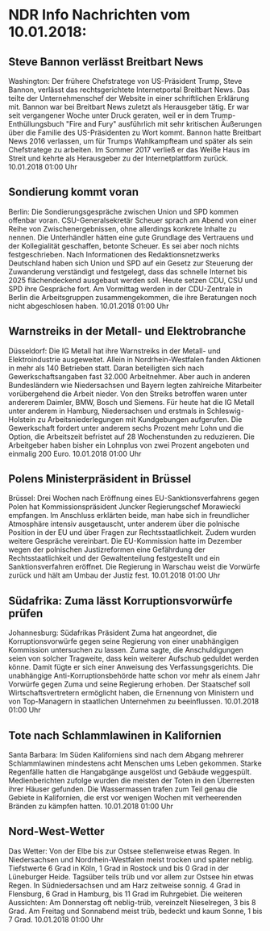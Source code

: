 # NDR Info Nachrichten vom 10.01.2018:


## Steve Bannon verlässt Breitbart News
Washington: Der frühere Chefstratege von US-Präsident Trump, Steve Bannon, verlässt das rechtsgerichtete Internetportal Breitbart News. Das teilte der Unternehmenschef der Website in einer schriftlichen Erklärung mit. Bannon war bei Breitbart News zuletzt als Herausgeber tätig. Er war seit vergangener Woche unter Druck geraten, weil er in dem Trump-Enthüllungsbuch "Fire and Fury" ausführlich mit sehr kritischen Äußerungen über die Familie des US-Präsidenten zu Wort kommt. Bannon hatte Breitbart News 2016 verlassen, um für Trumps Wahlkampfteam und später als sein Chefstratege zu arbeiten. Im Sommer 2017 verließ er das Weiße Haus im Streit und kehrte als Herausgeber zu der Internetplattform zurück. 10.01.2018 01:00 Uhr 

## Sondierung kommt voran
Berlin: Die Sondierungsgespräche zwischen Union und SPD kommen offenbar voran. CSU-Generalsekretär Scheuer sprach am Abend von einer Reihe von Zwischenergebnissen, ohne allerdings konkrete Inhalte zu nennen. Die Unterhändler hätten eine gute Grundlage des Vertrauens und der Kollegialität geschaffen, betonte Scheuer. Es sei aber noch nichts festgeschrieben. Nach Informationen des Redaktionsnetzwerks Deutschland haben sich Union und SPD auf ein Gesetz zur Steuerung der Zuwanderung verständigt und festgelegt, dass das schnelle Internet bis 2025 flächendeckend ausgebaut werden soll. Heute setzen CDU, CSU und SPD ihre Gespräche fort. Am Vormittag werden in der CDU-Zentrale in Berlin die Arbeitsgruppen zusammengekommen, die ihre Beratungen noch nicht abgeschlosen haben. 10.01.2018 01:00 Uhr 

## Warnstreiks in der Metall- und Elektrobranche
Düsseldorf: Die IG Metall hat ihre Warnstreiks in der Metall- und Elektroindustrie ausgeweitet. Allein in Nordrhein-Westfalen fanden Aktionen in mehr als 140 Betrieben statt. Daran beteiligten sich nach Gewerkschaftsangaben fast 32.000 Arbeitnehmer. Aber auch in anderen Bundesländern wie Niedersachsen und Bayern legten zahlreiche Mitarbeiter vorübergehend die Arbeit nieder. Von den Streiks betroffen waren unter andererem Daimler, BMW, Bosch und Siemens. Für heute hat die IG Metall unter anderem in Hamburg, Niedersachsen und erstmals in Schleswig-Holstein zu Arbeitsniederlegungen mit Kundgebungen aufgerufen. Die Gewerkschaft fordert unter anderem sechs Prozent mehr Lohn und die Option, die Arbeitszeit befristet auf 28 Wochenstunden zu reduzieren. Die Arbeitgeber haben bisher ein Lohnplus von zwei Prozent angeboten und einmalig 200 Euro. 10.01.2018 01:00 Uhr 

## Polens Ministerpräsident in Brüssel
Brüssel: Drei Wochen nach Eröffnung eines EU-Sanktionsverfahrens gegen Polen hat Kommissionspräsident Juncker Regierungschef Morawiecki empfangen. Im Anschluss erklärten beide, man habe sich in freundlicher Atmosphäre intensiv ausgetauscht, unter anderem über die polnische Position in der EU und über Fragen zur Rechtsstaatlichkeit. Zudem wurden weitere Gespräche vereinbart. Die EU-Kommission hatte im Dezember wegen der polnischen Justizreformen eine Gefährdung der Rechtsstaatlichkeit und der Gewaltenteilung festgestellt und ein Sanktionsverfahren eröffnet. Die Regierung in Warschau weist die Vorwürfe zurück und hält am Umbau der Justiz fest. 10.01.2018 01:00 Uhr 

## Südafrika: Zuma lässt Korruptionsvorwürfe prüfen
Johannesburg: Südafrikas Präsident Zuma hat angeordnet, die Korruptionsvorwürfe gegen seine Regierung von einer unabhängigen Kommission untersuchen zu lassen. Zuma sagte, die Anschuldigungen seien von solcher Tragweite, dass kein weiterer Aufschub geduldet werden könne. Damit fügte er sich einer Anweisung des Verfassungsgerichts. Die unabhängige Anti-Korruptionsbehörde hatte schon vor mehr als einem Jahr Vorwürfe gegen Zuma und seine Regierung erhoben. Der Staatschef soll Wirtschaftsvertretern ermöglicht haben, die Ernennung von Ministern und von Top-Managern in staatlichen Unternehmen zu beeinflussen. 10.01.2018 01:00 Uhr 

## Tote nach Schlammlawinen in Kalifornien
Santa Barbara: Im Süden Kaliforniens sind nach dem Abgang mehrerer Schlammlawinen mindestens acht Menschen ums Leben gekommen. Starke Regenfälle hatten die Hangabgänge ausgelöst und Gebäude weggespült. Medienberichten zufolge wurden die meisten der Toten in den Überresten ihrer Häuser gefunden. Die Wassermassen trafen zum Teil genau die Gebiete in Kalifornien, die erst vor wenigen Wochen mit verheerenden Bränden zu kämpfen hatten. 10.01.2018 01:00 Uhr 

## Nord-West-Wetter
Das Wetter: Von der Elbe bis zur Ostsee stellenweise etwas Regen. In Niedersachsen und Nordrhein-Westfalen meist trocken und später neblig. Tiefstwerte 6 Grad in Köln, 1 Grad in Rostock und bis 0 Grad in der Lüneburger Heide. Tagsüber teils trüb und vor allem zur Ostsee hin etwas Regen. In Südniedersachsen und am Harz zeitweise sonnig. 4 Grad in Flensburg, 6 Grad in Hamburg, bis 11 Grad im Ruhrgebiet. Die weiteren Aussichten: Am Donnerstag oft neblig-trüb, vereinzelt Nieselregen, 3 bis 8 Grad. Am Freitag und Sonnabend meist trüb, bedeckt und kaum Sonne, 1 bis 7 Grad. 10.01.2018 01:00 Uhr 
